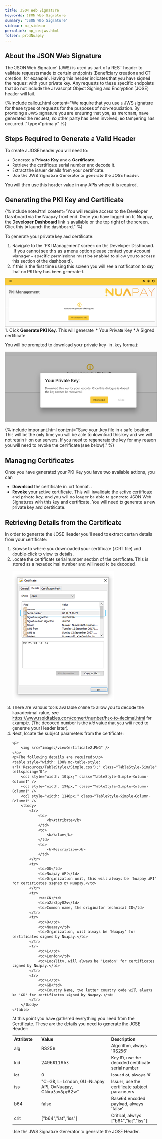 ```yaml
---
title: JSON Web Signature
keywords: JSON Web Signature
summary: "JSON Web Signature"
sidebar: np_sidebar
permalink: np_secjws.html
folder: prodNuapay
---
```


## About the JSON Web Signature

The 'JSON Web Signature' (JWS) is used as part of a REST header to validate requests made to certain endpoints (Beneficiary creation and CT creation, for example). Having this header indicates that you have signed the request with your private key. Any requests to these specific endpoints that do not include the Javascript Object Signing and Encryption (JOSE) header will fail.

{% include callout.html content="We require that you use a JWS signature for these types of requests for the pusposes of non-repudiation. By providing a JWS signature you are ensuring that you, as merchant, have generated the request; no other party has been involved; no tampering has occurred.." type="primary" %} 


## Steps Required to Generate a Valid Header

To create a JOSE header you will need to:

* Generate a <b>Private Key</b> and a <b>Certificate</b>.
* Retrieve the certificate serial number and decode it.
* Extract the issuer details from your certificate.
* Use the JWS Signature Generator to generate the JOSE header. 

You will then use this header value in any APIs where it is required.  

## Generating the PKI Key and Certificate

{% include note.html content="You will require access to the Developer Dashboard via the Nuapay front end. Once you have logged on to Nuapay, the <b>Developer Dashboard</b> link is available on the top right of the screen. Click this to launch the dashboard." %}

To generate your private key and certificate:

1. Navigate to the 'PKI Management' screen on the Developer Dashboard. (If you cannot see this as a menu option please contact your Account Manager - specific permissions must be enabled to allow you to access this section of the dashboard). 
1. If this is the first time using this screen you will see a notification to say that no PKI key has been generated. 
<img src = "images/01_PKI_Management.png">
1. Click <b>Generate PKI Key</b>. This will generate:
* Your Private Key
* A Signed certificate



You will be prompted to download your private key (in .key format):


<img src = "images/02_PKI_Management.png">

{% include important.html content="Save your .key file in a safe location. This will be the only time you will be able to download this key and we will not retain it on our servers. If you need to regenerate the key for any reason you will need to revoke the certificate (see below)." %}

## Managing Certificates

Once you have generated your PKI Key you have two available actions, you can:

* <b>Download</b> the certificate in .crt format. .
* <b>Revoke</b> your active certificate. This will invalidate the active certificate and private key, and you will no longer be able to generate JSON Web Signatures with this key and certificate. You will need to generate a new private key and certificate.


## Retrieving Details from the Certificate

In order to generate the JOSE Header you'll need to extract certain details from your certificate:

<ol>
	<li value="1">Browse to where you downloaded your certificate (.CRT file) and double-click to view its details.</li>
	<li value="2">Locate the certificate serial number section of the certificate. This is stored as a hexadecimal number and will need to be decoded.</li>
	<p>
		<img src="images/ViewCertificate.png" />
	</p>
	<li value="3">There are various tools available online to allow you to decode the haxadecimal value, see <a href = "https://www.rapidtables.com/convert/number/hex-to-decimal.html" target = "_blank">https://www.rapidtables.com/convert/number/hex-to-decimal.html</a> for example. (The decoded number is the <i>kid</i> value that you will need to generate your Header later).</li> 
	<li value="4">Next, locate the subject parameters from the certificate:</li>

    <p>
		<img src="images/viewCertificate2.PNG" />
	</p>
    <p>The following details are required:</p>
	<table style="width: 100%;mc-table-style: url('Resources/TableStyles/Simple.css');" class="TableStyle-Simple" cellspacing="0">
		<col style="width: 101px;" class="TableStyle-Simple-Column-Column1" />
		<col style="width: 198px;" class="TableStyle-Simple-Column-Column1" />
		<col style="width: 1140px;" class="TableStyle-Simple-Column-Column1" />
		<tbody>
			<tr>
				<td>
					<b>Attribute</b>
				</td>
				<td>
					<b>Value</b>
				</td>
				<td>
					<b>Description</b>
				</td>
			</tr>
			<tr>
				<td>OU</td>
				<td>Nuapay API</td>
				<td>Organization unit, this will always be 'Nuapay API' for certificates signed by Nuapay.</td>
			</tr>
			<tr>
				<td>CN</td>
				<td>a2av3py82w</td>
				<td>Common name, the originator technical ID</td>
			</tr>
			<tr>
				<td>O</td>
				<td>Nuapay</td>
				<td>Organization, will always be 'Nuapay' for certificates signed by Nuapay.</td>
			</tr>
			<tr>
				<td>L</td>
				<td>London</td>
				<td>Locality, will always be 'London' for certificates signed by Nuapay.</td>
			</tr>
			<tr>
				<td>C</td>
				<td>GB</td>
				<td>Country Name, two letter country code will always be 'GB' for certificates signed by Nuapay.</td>
			</tr>
		</tbody>
	</table>

<p>At this point you have gathered everything you need from the Certificate. These are the details you need to generate the JOSE Header: </p>
	<table style="width" cellspacing="0">
		<col style="width: 103px;"  />
		<col style="width: 308px;" />
		<col style="width: 33%;"  />
		<tbody>
			<tr>
				<td>
					<b>Attribute</b>
				</td>
				<td>
					<b>Value</b>
				</td>
				<td>
					<b>Description</b>
				</td>
			</tr>
			<tr>
				<td>alg</td>
				<td>RS256</td>
				<td>Algorithm, always 'RS256'</td>
			</tr>
			<tr>
				<td>kid</td>
				<td>2496611953</td>
				<td>Key&#160;ID, use the decoded certificate serial number</td>
			</tr>
			<tr>
				<td>iat</td>
				<td>0</td>
				<td>Issued at, always '0'</td>
			</tr>
			<tr>
				<td>iss</td>
				<td>"C=GB, L=London, OU=Nuapay API, O=Nuapay, CN=a2av3py82w"</td>
				<td>Issuer, use the certificate subject parameters</td>
			</tr>
			<tr>
				<td>b64</td>
				<td>false</td>
				<td>Base64 encoded payload, always 'false'</td>
			</tr>
			<tr>
				<td>crit</td>
				<td>["b64","iat","iss"]</td>
				<td>Critical, always ["b64","iat","iss"]</td>
			</tr>
		</tbody>
	</table>
	
<p>Use the JWS Signature Generator to generate the JOSE Header.</p>